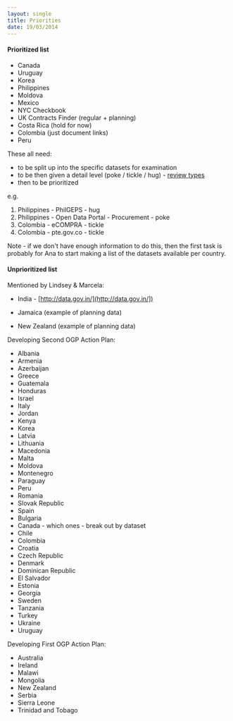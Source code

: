 ```yaml
---
layout: single
title: Priorities
date: 19/03/2014
---
```

#### Prioritized list
* Canada
* Uruguay
* Korea
* Philippines 
* Moldova
* Mexico
* NYC Checkbook
* UK Contracts Finder (regular + planning)
* Costa Rica (hold for now)
* Colombia (just document links)
* Peru

These all need:

- to be split up into the specific datasets for examination
- to be then given a detail level (poke / tickle / hug) - [review types](/pages/notes/datasets/review_types.html)
- then to be prioritized

e.g. 


1. Philippines - PhilGEPS - hug
1. Philippines - Open Data Portal - Procurement - poke
1. Colombia - eCOMPRA - tickle
1. Colombia - pte.gov.co - tickle

Note - if we don't have enough information to do this, then the first task is probably for Ana to start making a list of the datasets available per country.



#### Unprioritized list
Mentioned by Lindsey & Marcela:

* India - [http://data.gov.in/](http://data.gov.in/])


* Jamaica (example of planning data)
* New Zealand (example of planning data)

Developing Second OGP Action Plan:

* Albania
* Armenia
* Azerbaijan     
* Greece                                                                        
* Guatemala                                                                     
* Honduras                                                                      
* Israel                                                                        
* Italy                                                                         
* Jordan                                                                        
* Kenya                                                                         
* Korea                                                                         
* Latvia                                                                        
* Lithuania                                                                     
* Macedonia                                                                     
* Malta                                                                         
* Moldova                                                                       
* Montenegro                                                                    
* Paraguay                                                                      
* Peru                                                                          
* Romania                                                                       
* Slovak Republic                                                               
* Spain     
* Bulgaria                                                                      
* Canada - which ones - break out by dataset                                                                        
* Chile                                                                         
* Colombia                                                                      
* Croatia                                                                       
* Czech Republic                                                                
* Denmark                                                                       
* Dominican Republic                                                            
* El Salvador                                                                   
* Estonia                                                                       
* Georgia                                                                       
* Sweden                                                                        
* Tanzania                                                                      
* Turkey                                                                        
* Ukraine                                                                       
* Uruguay


Developing First OGP Action Plan:

* Australia                                                                     
* Ireland                                                                       
* Malawi                                                                        
* Mongolia                                                                      
* New Zealand                                                                   
* Serbia                                                                        
* Sierra Leone                                                                  
* Trinidad and Tobago 
